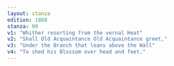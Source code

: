 ```yaml
---
layout: stanza
edition: 1868
stanza: 99
v1: "Whither resorting from the vernal Heat"
v2: "Shall Old Acquaintance Old Acquaintance greet,"
v3: "Under the Branch that leans above the Wall"
v4: "To shed his Blossom over head and feet."
---
```


